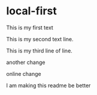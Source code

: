 # local-first
This is my first text

This is my second text line.

This is my third line of line.

another change 

online change


I am making this readme be better
